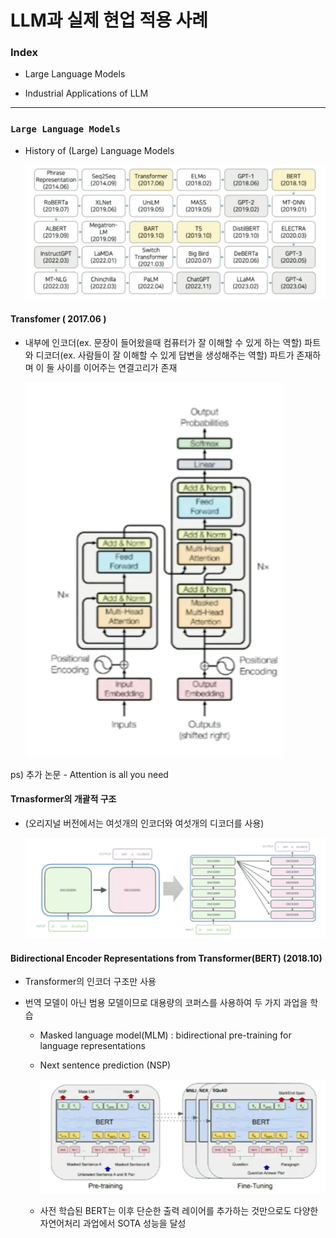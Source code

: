 # LLM과 실제 현업 적용 사례

### Index

- Large Language Models

- Industrial Applications of LLM

---

### `Large Language Models`

- History of (Large) Language Models

  ![alt text](images/image_00.png)

#### **Transfomer ( 2017.06 )**

- 내부에 인코더(ex. 문장이 들어왔을때 컴퓨터가 잘 이해할 수 있게 하는 역할) 파트와 디코더(ex. 사람들이 잘 이해할 수 있게 답변을 생성해주는 역할) 파트가 존재하며 이 둘 사이를 이어주는 연결고리가 존재

  ![alt text](images/image_01.png)

ps) 추가 논문 - Attention is all you need

#### Trnasformer의 개괄적 구조

- (오리지널 버전에서는 여섯개의 인코더와 여섯개의 디코더를 사용)

  ![alt text](images/image_02.png)

#### **B**idirectional **E**ncoder **R**epresentations from **T**ransformer(BERT) (2018.10)

- Transformer의 인코더 구조만 사용

- 번역 모델이 아닌 범용 모델이므로 대용량의 코퍼스를 사용하여 두 가지 과업을 학습

  - Masked language model(MLM) : bidirectional pre-training for language representations

  - Next sentence prediction (NSP)

    ![alt text](images/image_03.png)

  - 사전 학습된 BERT는 이후 단순한 출력 레이어를 추가하는 것만으로도 다양한 자연어처리 과업에서 SOTA 성능을 달성


